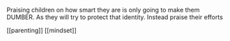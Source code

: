 Praising children on how smart they are is only going to make them DUMBER. As they will try to protect that identity. Instead praise their efforts

[[parenting]] [[mindset]]